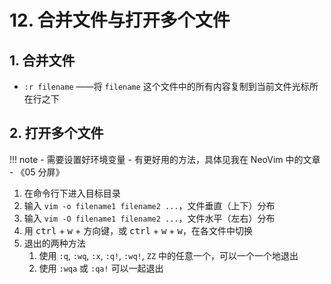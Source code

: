 # 12. 合并文件与打开多个文件

## 1. 合并文件

- `:r filename` ——将 `filename` 这个文件中的所有内容复制到当前文件光标所在行之下

## 2. 打开多个文件

!!! note
    - 需要设置好环境变量
    - 有更好用的方法，具体见我在 NeoVim 中的文章
        - 《05 分屏》

1. 在命令行下进入目标目录
3. 输入 `vim -o filename1 filename2 ...`，文件垂直（上下）分布
4. 输入 `vim -O filename1 filename2 ...`，文件水平（左右）分布
5. 用 <kbd>ctrl</kbd> + <kbd>w</kbd> + 方向键，或 <kbd>ctrl</kbd> + <kbd>w</kbd> + <kbd>w</kbd>，在各文件中切换
6. 退出的两种方法
    1. 使用 `:q`, `:wq`, `:x`, `:q!`, `:wq!`, `ZZ` 中的任意一个，可以一个一个地退出
    2. 使用 `:wqa` 或 `:qa!` 可以一起退出
